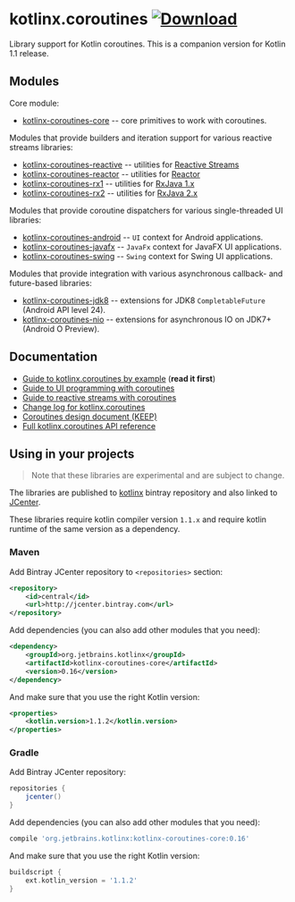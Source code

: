 # kotlinx.coroutines [ ![Download](https://api.bintray.com/packages/kotlin/kotlinx/kotlinx.coroutines/images/download.svg) ](https://bintray.com/kotlin/kotlinx/kotlinx.coroutines/_latestVersion)

Library support for Kotlin coroutines. This is a companion version for Kotlin 1.1 release. 

## Modules

Core module:

* [kotlinx-coroutines-core](kotlinx-coroutines-core) -- core primitives to work with coroutines.

Modules that provide builders and iteration support for various reactive streams libraries:

* [kotlinx-coroutines-reactive](reactive/kotlinx-coroutines-reactive) -- utilities for [Reactive Streams](http://www.reactive-streams.org)
* [kotlinx-coroutines-reactor](reactive/kotlinx-coroutines-reactor) -- utilities for [Reactor](https://projectreactor.io)
* [kotlinx-coroutines-rx1](reactive/kotlinx-coroutines-rx1) -- utilities for [RxJava 1.x](https://github.com/ReactiveX/RxJava/tree/1.x)
* [kotlinx-coroutines-rx2](reactive/kotlinx-coroutines-rx2) -- utilities for [RxJava 2.x](https://github.com/ReactiveX/RxJava)

Modules that provide coroutine dispatchers for various single-threaded UI libraries:

* [kotlinx-coroutines-android](ui/kotlinx-coroutines-android) -- `UI` context for Android applications.
* [kotlinx-coroutines-javafx](ui/kotlinx-coroutines-javafx) -- `JavaFx` context for JavaFX UI applications.
* [kotlinx-coroutines-swing](ui/kotlinx-coroutines-swing) -- `Swing` context for Swing UI applications.

Modules that provide integration with various asynchronous callback- and future-based libraries:
 
* [kotlinx-coroutines-jdk8](integration/kotlinx-coroutines-jdk8) -- extensions for JDK8 `CompletableFuture` (Android API level 24).
* [kotlinx-coroutines-nio](integration/kotlinx-coroutines-nio) -- extensions for asynchronous IO on JDK7+ (Android O Preview).

## Documentation

* [Guide to kotlinx.coroutines by example](coroutines-guide.md) (**read it first**)
* [Guide to UI programming with coroutines](ui/coroutines-guide-ui.md)
* [Guide to reactive streams with coroutines](reactive/coroutines-guide-reactive.md)
* [Change log for kotlinx.coroutines](CHANGES.md)
* [Coroutines design document (KEEP)](https://github.com/Kotlin/kotlin-coroutines/blob/master/kotlin-coroutines-informal.md)
* [Full kotlinx.coroutines API reference](http://kotlin.github.io/kotlinx.coroutines)
 
## Using in your projects

> Note that these libraries are experimental and are subject to change.

The libraries are published to [kotlinx](https://bintray.com/kotlin/kotlinx/kotlinx.coroutines) bintray repository
and also linked to [JCenter](https://bintray.com/bintray/jcenter?filterByPkgName=kotlinx.coroutines).

These libraries require kotlin compiler version `1.1.x` and 
require kotlin runtime of the same version as a dependency.

### Maven

Add Bintray JCenter repository to `<repositories>` section:

```xml
<repository>
    <id>central</id>
    <url>http://jcenter.bintray.com</url>
</repository>
```

Add dependencies (you can also add other modules that you need):

```xml
<dependency>
    <groupId>org.jetbrains.kotlinx</groupId>
    <artifactId>kotlinx-coroutines-core</artifactId>
    <version>0.16</version>
</dependency>
```

And make sure that you use the right Kotlin version:

```xml
<properties>
    <kotlin.version>1.1.2</kotlin.version>
</properties>
```

### Gradle

Add Bintray JCenter repository:

```groovy
repositories {
    jcenter()
}
```

Add dependencies (you can also add other modules that you need):

```groovy
compile 'org.jetbrains.kotlinx:kotlinx-coroutines-core:0.16'
```

And make sure that you use the right Kotlin version:

```groovy
buildscript {
    ext.kotlin_version = '1.1.2'
}
```
